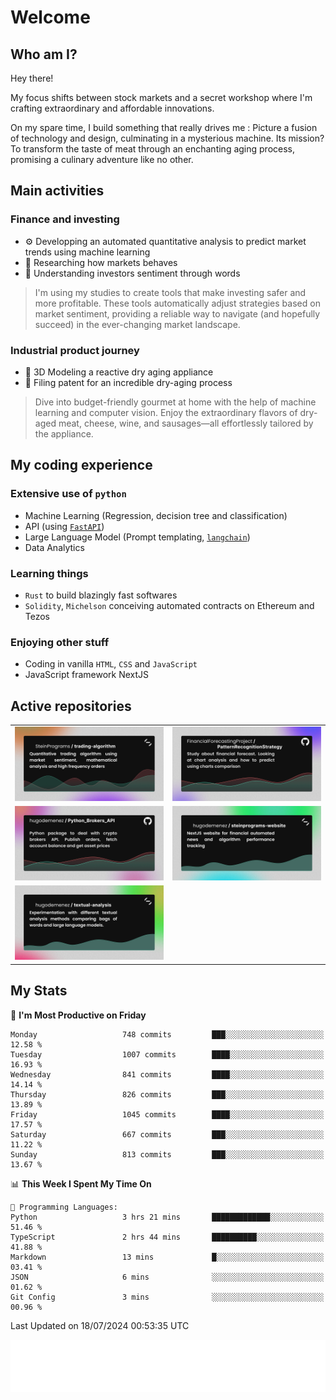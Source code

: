 # Welcome 

## Who am I?

Hey there! 

My focus shifts between stock markets and a secret workshop where I'm crafting extraordinary and affordable innovations. 



On my spare time, I build something that really drives me :
Picture a fusion of technology and design, culminating in a mysterious machine. 
Its mission? To transform the taste of meat through an enchanting aging process, promising a culinary adventure like no other.

## Main activities

### Finance and investing
* ⚙️ Developping an automated quantitative analysis to predict market trends using machine learning
* 📝 Researching how markets behaves
* 🧠 Understanding investors sentiment through words

> I'm using my studies to create tools that make investing safer and more profitable. These tools automatically adjust strategies based on market sentiment, providing a reliable way to navigate (and hopefully succeed) in the ever-changing market landscape.

### Industrial product journey
* 🚀 3D Modeling a reactive dry aging appliance
* 📎 Filing patent for an incredible dry-aging process

> Dive into budget-friendly gourmet at home with the help of machine learning and computer vision. Enjoy the extraordinary flavors of dry-aged meat, cheese, wine, and sausages—all effortlessly tailored by the appliance.

## My coding experience

### Extensive use of `python` 

* Machine Learning (Regression, decision tree and classification)
* API (using [`FastAPI`](https://fastapi.tiangolo.com))
* Large Language Model (Prompt templating, [`langchain`](https://python.langchain.com/docs/get_started/introduction))
* Data Analytics

### Learning things

* `Rust` to build blazingly fast softwares
* `Solidity`, `Michelson` conceiving automated contracts on Ethereum and Tezos

### Enjoying other stuff

* Coding in vanilla `HTML`, `CSS` and `JavaScript` 
* JavaScript framework NextJS
  
## Active repositories
|||
| ------------- | ------------- |
|[![Python Trading Algorithm](assets/base_python_architecture.png)](https://github.com/SteinPrograms/base-python-architecture)|[![Quantitative Prediction](assets/pattern_recognition_strategy.png)](https://github.com/FinancialForecastingProject/PatternRecognitionStrategy.git)|
|[![Broker SDK](assets/python_brokers_api.png)](https://github.com/hugodemenez/Python_Brokers_API)|[![NextJS Website](assets/steinprograms-website.png)](https://github.com/hugodemenez/steinprograms-website)|
|[![Textual](assets/textual-analysis.png)](https://github.com/hugodemenez/textual-analysis)||


## My Stats

<!--START_SECTION:waka-->
📅 **I'm Most Productive on Friday** 

```text
Monday                   748 commits         ███░░░░░░░░░░░░░░░░░░░░░░   12.58 % 
Tuesday                  1007 commits        ████░░░░░░░░░░░░░░░░░░░░░   16.93 % 
Wednesday                841 commits         ████░░░░░░░░░░░░░░░░░░░░░   14.14 % 
Thursday                 826 commits         ███░░░░░░░░░░░░░░░░░░░░░░   13.89 % 
Friday                   1045 commits        ████░░░░░░░░░░░░░░░░░░░░░   17.57 % 
Saturday                 667 commits         ███░░░░░░░░░░░░░░░░░░░░░░   11.22 % 
Sunday                   813 commits         ███░░░░░░░░░░░░░░░░░░░░░░   13.67 % 
```


📊 **This Week I Spent My Time On** 

```text
💬 Programming Languages: 
Python                   3 hrs 21 mins       █████████████░░░░░░░░░░░░   51.46 % 
TypeScript               2 hrs 44 mins       ██████████░░░░░░░░░░░░░░░   41.88 % 
Markdown                 13 mins             █░░░░░░░░░░░░░░░░░░░░░░░░   03.41 % 
JSON                     6 mins              ░░░░░░░░░░░░░░░░░░░░░░░░░   01.62 % 
Git Config               3 mins              ░░░░░░░░░░░░░░░░░░░░░░░░░   00.96 % 
```


 Last Updated on 18/07/2024 00:53:35 UTC
<!--END_SECTION:waka-->

![Coding metrics](metrics.plugin.wakatime.svg)
